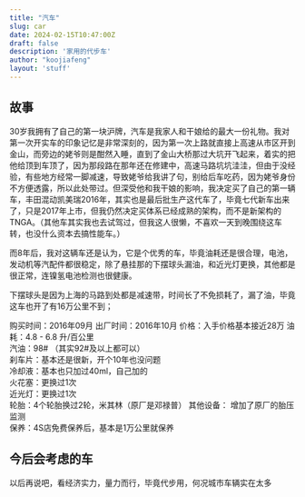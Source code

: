 ```yaml
---
title: "汽车"
slug: car
date: 2024-02-15T10:47:00Z
draft: false
description: '家用的代步车'
author: "koojiafeng"
layout: 'stuff'
---
```

## 故事
30岁我拥有了自己的第一块沪牌，汽车是我家人和干娘给的最大一份礼物。我对第一次开实车的印象记忆是非常深刻的，因为第一次上路就直接上高速从市区开到金山，而旁边的姥爷则是酣然入睡，直到了金山大桥那过大坑开飞起来，着实的把他给顶到车顶了，因为那段路在那年还在修建中，高速马路坑坑洼洼，但由于没经验，有些地方经常一脚减速，导致姥爷给我讲了句，别给后车吃药，因为姥爷身份不方便透露，所以此处带过。但深受他和我干娘的影响，我决定买了自己的第一辆车，丰田混动凯美瑞2016年，其实也是最后批生产这代车了，毕竟七代新车出来了，只是2017年上市，但我仍然决定买体系已经成熟的架构，而不是新架构的TNGA。（其他车其实我也去试驾过，但我这人很懒，不喜欢一天到晚围绕这车转，也没什么资本去搞性能车。）

而8年后，我对这辆车还是认为，它是个优秀的车，毕竟油耗还是很合理，电池，发动机等汽配件都很稳定，除了悬挂那的下摆球头漏油，和近光灯更换，其他都是很正常，连镍氢电池检测也很健康。

下摆球头是因为上海的马路到处都是减速带，时间长了不免损耗了，漏了油，毕竟这车也开了有16万公里不到；

购买时间：2016年09月
出厂时间：2016年10月
价格：入手价格基本接近28万 
油耗：4.8 - 6.8 升/百公里  
汽油：98#  （其实92#及以上都可以）  
刹车片：基本还是很新，开个10年也没问题  
冷却液：基本也只加过40ml，自己加的  
火花塞：更换过1次  
近光灯：更换过1次  
轮胎：4个轮胎换过2轮，米其林（原厂是邓禄普）
其他设备： 增加了原厂的胎压监测  
保养：4S店免费保养后，基本是1万公里就保养  

## 今后会考虑的车  
以后再说吧，看经济实力，量力而行，毕竟代步用，何况城市车辆实在太多

